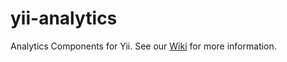 yii-analytics
=============

Analytics Components for Yii. See our [Wiki](https://github.com/TagPlanet/yii-analytics/wiki) for more information.
